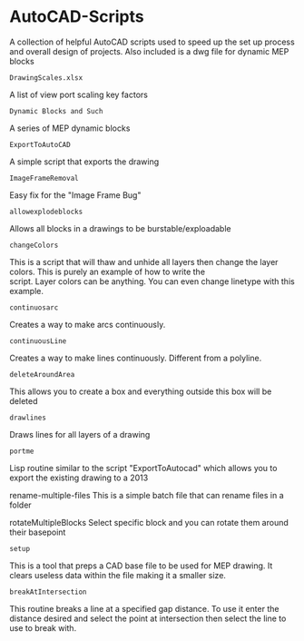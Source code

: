 # AutoCAD-Scripts
A collection of helpful AutoCAD scripts used to speed up the set up process and overall design of projects.
Also included is a dwg file for dynamic MEP blocks

 	DrawingScales.xlsx 
  A list of view port scaling key factors
  
	Dynamic Blocks and Such
  A series of MEP dynamic blocks
  
	ExportToAutoCAD
  A simple script that exports the drawing 
  
	ImageFrameRemoval
  Easy fix for the "Image Frame Bug"
  
	allowexplodeblocks
  Allows all blocks in a drawings to be burstable/exploadable
  
	changeColors
  This is a script that will thaw and unhide all layers then change the layer colors. This is purely an example of how to write the     
  script. Layer colors can be anything. You can even change linetype with this example.
  
	continuosarc
  Creates a way to make arcs continuously. 
  
	continuousLine
  Creates a way to make lines continuously. Different from a polyline.
  
	deleteAroundArea
  This allows you to create a box and everything outside this box will be deleted
  
	drawlines
  Draws lines for all layers of a drawing
  
	portme
  Lisp routine similar to the script "ExportToAutocad" which allows you to export the existing drawing to a 2013 
	
  rename-multiple-files
  This is a simple batch file that can rename files in a folder
	
  rotateMultipleBlocks
  Select specific block and you can rotate them around their basepoint

	setup
  This is a tool that preps a CAD base file to be used for MEP drawing. It clears useless data within the file making it a smaller size.
 
 	breakAtIntersection
  This routine breaks a line at a specified gap distance. 
  To use it enter the distance desired and select the point at intersection then select the line to use to break with.
